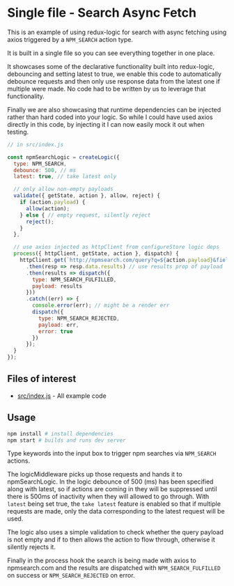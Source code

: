 # Single file - Search Async Fetch

This is an example of using redux-logic for search with async fetching using axios triggered by a `NPM_SEARCH` action type.

It is built in a single file so you can see everything together in one place.

It showcases some of the declarative functionality built into redux-logic, debouncing and setting latest to true, we enable this code to automatically debounce requests and then only use response data from the latest one if multiple were made. No code had to be written by us to leverage that functionality.

Finally we are also showcasing that runtime dependencies can be injected rather than hard coded into your logic. So while I could have used axios directly in this code, by injecting it I can now easily mock it out when testing.


```js
// in src/index.js

const npmSearchLogic = createLogic({
  type: NPM_SEARCH,
  debounce: 500, // ms
  latest: true, // take latest only

  // only allow non-empty payloads
  validate({ getState, action }, allow, reject) {
    if (action.payload) {
      allow(action);
    } else { // empty request, silently reject
      reject();
    }
  },

  // use axios injected as httpClient from configureStore logic deps
  process({ httpClient, getState, action }, dispatch) {
    httpClient.get(`http://npmsearch.com/query?q=${action.payload}&fields=name,description`)
      .then(resp => resp.data.results) // use results prop of payload
      .then(results => dispatch({
        type: NPM_SEARCH_FULFILLED,
        payload: results
      }))
      .catch((err) => {
        console.error(err); // might be a render err
        dispatch({
          type: NPM_SEARCH_REJECTED,
          payload: err,
          error: true
        })
      });
  }
});
```

## Files of interest

 - [src/index.js](./src/index.js) - All example code

## Usage

```bash
npm install # install dependencies
npm start # builds and runs dev server
```

Type keywords into the input box to trigger npm searches via `NPM_SEARCH` actions.

The logicMiddleware picks up those requests and hands it to npmSearchLogic. In the logic debounce of 500 (ms) has been specified along with latest, so if actions are coming in they will be suppressed until there is 500ms of inactivity when they will allowed to go through. With `latest` being set true, the `take latest` feature is enabled so that if multiple requests are made, only the data corresponding to the latest request will be used.

The logic also uses a simple validation to check whether the query payload is not empty and if to then allows the action to flow through, otherwise it silently rejects it.

Finally in the process hook the search is being made with axios to npmsearch.com and the results are dispatched with `NPM_SEARCH_FULFILLED` on success or `NPM_SEARCH_REJECTED` on error.
